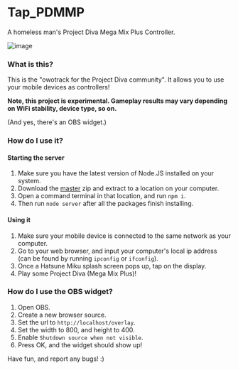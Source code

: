 # Tap_PDMMP
A homeless man's Project Diva Mega Mix Plus Controller.

![image](https://user-images.githubusercontent.com/101374892/181129034-8b3a6892-b380-48dd-94b9-82a798728be4.png)

### What is this?

This is the "owotrack for the Project Diva community". It allows you to use your mobile devices as controllers!

**Note, this project is experimental. Gameplay results may vary depending on WiFi stability, device type, so on.**

(And yes, there's an OBS widget.)

### How do I use it?

#### Starting the server

1. Make sure you have the latest version of Node.JS installed on your system.
2. Download the [master](https://github.com/raymonable/Tap_PDMMP/archive/refs/heads/main.zip) zip and extract to a location on your computer.
3. Open a command terminal in that location, and run `npm i`.
4. Then run `node server` after all the packages finish installing.

#### Using it

1. Make sure your mobile device is connected to the same network as your computer.
2. Go to your web browser, and input your computer's local ip address (can be found by running `ipconfig` or `ifconfig`).
3. Once a Hatsune Miku splash screen pops up, tap on the display.
4. Play some Project Diva (Mega Mix Plus)!

### How do I use the OBS widget?

1. Open OBS.
2. Create a new browser source.
3. Set the url to `http://localhost/overlay`.
4. Set the width to 800, and height to 400.
5. Enable `Shutdown source when not visible`.
6. Press OK, and the widget should show up!

Have fun, and report any bugs! :)
